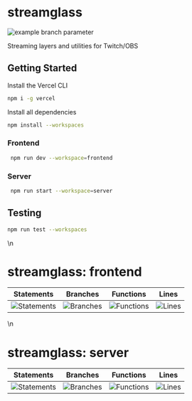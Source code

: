 # streamglass

![example branch parameter](https://github.com/ggcaponetto/streamglass/actions/workflows/main.yml/badge.svg?branch=main)

Streaming layers and utilities for Twitch/OBS

## Getting Started

Install the Vercel CLI

```bash
npm i -g vercel
```

Install all dependencies

```bash
npm install --workspaces
```

### Frontend

```bash
 npm run dev --workspace=frontend
```

### Server

```bash
 npm run start --workspace=server
```

## Testing

```bash
npm run test --workspaces
```
\n
# streamglass: frontend

| Statements                  | Branches                | Functions                 | Lines             |
| --------------------------- | ----------------------- | ------------------------- | ----------------- |
| ![Statements](https://img.shields.io/badge/statements-0%25-red.svg?style=flat) | ![Branches](https://img.shields.io/badge/branches-0%25-red.svg?style=flat) | ![Functions](https://img.shields.io/badge/functions-0%25-red.svg?style=flat) | ![Lines](https://img.shields.io/badge/lines-0%25-red.svg?style=flat) |
\n
# streamglass: server

| Statements                  | Branches                | Functions                 | Lines             |
| --------------------------- | ----------------------- | ------------------------- | ----------------- |
| ![Statements](https://img.shields.io/badge/statements-0%25-red.svg?style=flat) | ![Branches](https://img.shields.io/badge/branches-0%25-red.svg?style=flat) | ![Functions](https://img.shields.io/badge/functions-0%25-red.svg?style=flat) | ![Lines](https://img.shields.io/badge/lines-0%25-red.svg?style=flat) |
